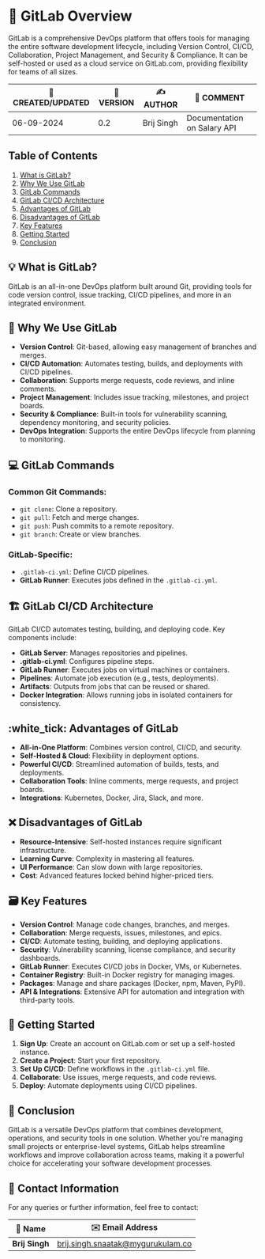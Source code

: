 # :star2: GitLab Overview
GitLab is a comprehensive DevOps platform that offers tools for managing the entire software development lifecycle, including Version Control, CI/CD, Collaboration, Project Management, and Security & Compliance. It can be self-hosted or used as a cloud service on GitLab.com, providing flexibility for teams of all sizes.

| 📅 CREATED/UPDATED | 📌 VERSION | ✍️ AUTHOR    | 📝 COMMENT                     |
|--------------------|------------|--------------|--------------------------------|
| 06-09-2024         | 0.2        | Brij Singh   | Documentation on Salary API    |


## Table of Contents
1. [What is GitLab?](#what-is-gitlab)
2. [Why We Use GitLab](#why-we-use-gitlab)
3. [GitLab Commands](#gitlab-commands)
4. [GitLab CI/CD Architecture](#gitlab-cicd-architecture)
5. [Advantages of GitLab](#advantages-of-gitlab)
6. [Disadvantages of GitLab](#disadvantages-of-gitlab)
7. [Key Features](#key-features)
8. [Getting Started](#getting-started)
9. [Conclusion](#conclusion)
## :bulb: What is GitLab?
GitLab is an all-in-one DevOps platform built around Git, providing tools for code version control, issue tracking, CI/CD pipelines, and more in an integrated environment.
## :dart: Why We Use GitLab
- **Version Control**: Git-based, allowing easy management of branches and merges.
- **CI/CD Automation**: Automates testing, builds, and deployments with CI/CD pipelines.
- **Collaboration**: Supports merge requests, code reviews, and inline comments.
- **Project Management**: Includes issue tracking, milestones, and project boards.
- **Security & Compliance**: Built-in tools for vulnerability scanning, dependency monitoring, and security policies.
- **DevOps Integration**: Supports the entire DevOps lifecycle from planning to monitoring.
## :computer: GitLab Commands
### Common Git Commands:
- `git clone`: Clone a repository.
- `git pull`: Fetch and merge changes.
- `git push`: Push commits to a remote repository.
- `git branch`: Create or view branches.
### GitLab-Specific:
- `.gitlab-ci.yml`: Define CI/CD pipelines.
- **GitLab Runner**: Executes jobs defined in the `.gitlab-ci.yml`.
## :building_construction: GitLab CI/CD Architecture
GitLab CI/CD automates testing, building, and deploying code. Key components include:
- **GitLab Server**: Manages repositories and pipelines.
- **.gitlab-ci.yml**: Configures pipeline steps.
- **GitLab Runner**: Executes jobs on virtual machines or containers.
- **Pipelines**: Automate job execution (e.g., tests, deployments).
- **Artifacts**: Outputs from jobs that can be reused or shared.
- **Docker Integration**: Allows running jobs in isolated containers for consistency.
## :white_tick: Advantages of GitLab
- **All-in-One Platform**: Combines version control, CI/CD, and security.
- **Self-Hosted & Cloud**: Flexibility in deployment options.
- **Powerful CI/CD**: Streamlined automation of builds, tests, and deployments.
- **Collaboration Tools**: Inline comments, merge requests, and project boards.
- **Integrations**: Kubernetes, Docker, Jira, Slack, and more.
## :x: Disadvantages of GitLab
- **Resource-Intensive**: Self-hosted instances require significant infrastructure.
- **Learning Curve**: Complexity in mastering all features.
- **UI Performance**: Can slow down with large repositories.
- **Cost**: Advanced features locked behind higher-priced tiers.
## :card_file_box: Key Features
- **Version Control**: Manage code changes, branches, and merges.
- **Collaboration**: Merge requests, issues, milestones, and epics.
- **CI/CD**: Automate testing, building, and deploying applications.
- **Security**: Vulnerability scanning, license compliance, and security dashboards.
- **GitLab Runner**: Executes CI/CD jobs in Docker, VMs, or Kubernetes.
- **Container Registry**: Built-in Docker registry for managing images.
- **Packages**: Manage and share packages (Docker, npm, Maven, PyPI).
- **API & Integrations**: Extensive API for automation and integration with third-party tools.
## :rocket: Getting Started
1. **Sign Up**: Create an account on GitLab.com or set up a self-hosted instance.
2. **Create a Project**: Start your first repository.
3. **Set Up CI/CD**: Define workflows in the `.gitlab-ci.yml` file.
4. **Collaborate**: Use issues, merge requests, and code reviews.
5. **Deploy**: Automate deployments using CI/CD pipelines.

## :memo: Conclusion
GitLab is a versatile DevOps platform that combines development, operations, and security tools in one solution. Whether you're managing small projects or enterprise-level systems, GitLab helps streamline workflows and improve collaboration across teams, making it a powerful choice for accelerating your software development processes.

## 📧 Contact Information

For any queries or further information, feel free to contact:

| 📛 Name       | ✉️ Email Address                    |
|---------------|-------------------------------------|
| **Brij Singh**| brij.singh.snaatak@mygurukulam.co   |
